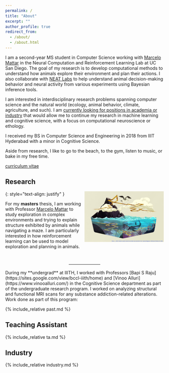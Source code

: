 ```yaml
---
permalink: /
title: "About"
excerpt: ""
author_profile: true
redirect_from: 
  - /about/
  - /about.html
---
```


I am a second-year MS student in Computer Science working with [Marcelo Mattar](https://mattarlab.ucsd.edu) in the Neural Computation and Reinforcement Learning Lab at UC San Diego. The goal of my research is to develop computational methods to understand how animals explore their environment and plan their actions. I also collaborate with [NEAT Labs](https://neatlabs.ucsd.edu/index.html) to help understand animal decision-making behavior and neural activity from various experiments using Bayesian inference tools.

I am interested in interdisciplinary research problems spanning computer science and the natural world (ecology, animal behavior, climate, agriculture, and such). I am <u>currently looking for positions in academia or industry</u> that would allow me to continue my research in machine learning and cognitive science, with a focus on computational neuroscience or ethology.

I received my BS in Computer Science and Engineering in 2018 from IIIT Hyderabad with a minor in Cognitive Science.

[//]: # (Visit [Past]&#40;past&#41; for more.)

Aside from research, I like to go to the beach, to the gym, listen to music, or bake in my free time.

[//]: # (Check out my [Bookshelf]&#40;bookshelf.md&#41; to know more.)

[curriculum vitae](/files/UmeshSinglaCV.pdf)

[//]: # (INTERESTS:)

[//]: # (**<u>Computational Ethology</u>** **<u>Ecology</u>** **<u>Machine Learning/RL</u>** **<u>Neuroscience</u>** **<u>Naturalistic Behavior</u>** **<u>Cognitive Science</u>**)

[//]: # (Research)
[//]: # (I am interested in interdisciplinary research problems spanning computer science and naturalistic world &#40;particularly ecology, ethology, and earth sciences&#41;. I like to use a combination of experimental, observational and computational approaches to understand and decipher hidden structure in the natural world.)

Research
--------

{: style="text-align: justify" }
<img src="/images/woot.jpeg" alt="pretty picture" width="50%" style="padding-left: 1%; float: right;">

For my **masters** thesis, I am working with Professor [Marcelo Mattar](https://mattarlab.ucsd.edu) to study exploration in complex environments and trying to explain structure exhibited by animals while navigating a maze. I am particularly interested in how reinforcement learning can be used to model exploration and planning in animals.
<br/>
<br/>
<br/>
<div><hr style="width:20%; margin: auto"></div>
<br/>
During my **undergrad** at IIITH, I worked with Professors [Bapi S Raju](https://sites.google.com/view/bccl-iiith/home) and [Vinoo Alluri](https://www.vinooalluri.com/) in the Cognitive Science department as part of the undergraduate research program. I worked on analyzing structural and functional MRI scans for any substance addiction-related alterations. Work done as part of this program:

{% include_relative past.md %}


Teaching Assistant
------------------
{% include_relative ta.md %}


Industry
--------
{% include_relative industry.md %}
